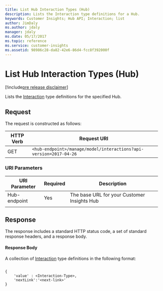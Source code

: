 ```yaml
---
title: List Hub Interaction Types (Hub)
description: Lists the Interaction type definitions for a Hub.
keywords: Customer Insights; Hub API; Interaction; list
author: JimDaly
ms.author: jdaly
manager: jdaly
ms.date: 05/17/2017
ms.topic: reference
ms.service: customer-insights 
ms.assetid: 98986c28-da82-42e6-86d4-fcc8f392000f
---
```


List Hub Interaction Types (Hub)
===============================

[!include[pre release disclaimer](../../../includes/cc-beta-prerelease-disclaimer.md)]

Lists the [Interaction](../types/interaction.md) type definitions for the specified Hub.


## Request  
 The request is constructed as follows:

|**HTTP Verb**|**Request URI**|
|-------------|---------------|
|GET|`<hub-endpoint>/manage/model/interactions?api-version=2017-04-26`|

### URI Parameters


|**URI Parameter**|**Required**|**Description**|
| --------------- | ---------- | ------------- |
|Hub-endpoint|Yes|The base URL for your Customer Insights Hub|
| | | | 


## Response  
 The response includes a standard HTTP status code, a set of standard response headers, and a response body.

#### Response Body  

A collection of [Interaction](../types/interaction.md) type definitions in the following format:

```{json}  
  
{ 
    'value' : <Interaction-Type>,  
    'nextLink':'<next-link>' 
}
  
```    
